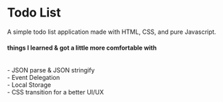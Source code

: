 # Todo List 
A simple todo list application made with HTML, CSS, and pure Javascript.

<h4>things I learned & got a little more comfortable with</h4><br>
- JSON parse & JSON stringify<br>
- Event Delegation<br>
- Local Storage<br>
- CSS transition for a better UI/UX<br>

